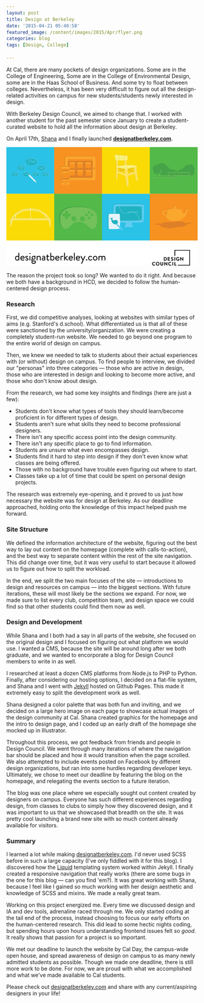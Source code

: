 ```yaml
---
layout: post
title: Design at Berkeley
date: '2015-04-21 05:40:58'
featured_image: /content/images/2015/Apr/flyer.png
categories: blog
tags: [Design, College]

---
```


At Cal, there are many pockets of design organizations. Some are in the College of Engineering, Some are in the College of Environmental Design, some are in the Haas School of Business. And some try to float between colleges. Nevertheless, it has been very difficult to figure out all the design-related activities on campus for new students/students newly interested in design.

With Berkeley Design Council, we aimed to change that. I worked with another student for the past semester since January to create a student-curated website to hold all the information about design at Berkeley.

On April 17th, [Shana](http://shanahu.com/) and I finally launched **[designatberkeley.com](http://designatberkeley.com)**.

![Design at Berkeley](/content/images/2015/Apr/flyer.png)

The reason the project took so long? We wanted to do it right. And because we both have a background in HCD, we decided to follow the human-centered design process.

### Research
First, we did competitive analyses, looking at websites with similar types of aims (e.g. Stanford's d.school). What differentiated us is that all of these were sanctioned by the university/organization. We were creating a completely student-run website. We needed to go beyond one program to the entire world of design on campus.

Then, we knew we needed to talk to students about their actual experiences with (or without) design on campus. To find people to interview, we divided our "personas" into three categories — those who are active in design, those who are interested in design and looking to become more active, and those who don't know about design.

From the research, we had some key insights and findings (here are just a few):

* Students don't know what types of tools they should learn/become proficient in for different types of design.
* Students aren't sure what skills they need to become professional designers.
* There isn't any specific access point into the design community.
* There isn't any specific place to go to find information.
* Students are unsure what even encompasses design.
* Students find it hard to step into design if they don't even know what classes are being offered.
* Those with no background have trouble even figuring out where to start.
* Classes take up a lot of time that could be spent on personal design projects.

The research was extremely eye-opening, and it proved to us just how necessary the website was for design at Berkeley. As our deadline approached, holding onto the knowledge of this impact helped push me forward.

### Site Structure
We defined the information architecture of the website, figuring out the best way to lay out content on the homepage (complete with calls-to-action), and the best way to separate content within the rest of the site navigation. This did change over time, but it was very useful to start because it allowed us to figure out how to split the workload.

In the end, we split the two main focuses of the site — introductions to design and resources on campus — into the biggest sections. With future iterations, these will most likely be the sections we expand. For now, we made sure to list every club, competition team, and design space we could find so that other students could find them now as well.

### Design and Development
While Shana and I both had a say in all parts of the website, she focused on the original design and I focused on figuring out what platform we would use. I wanted a CMS, because the site will be around long after we both graduate, and we wanted to encorporate a blog for Design Council members to write in as well.

I researched at least a dozen CMS platforms from Node.js to PHP to Python. Finally, after considering our hosting options, I decided on a flat-file system, and Shana and I went with [Jekyll](http://jekyllrb.com/) hosted on Github Pages. This made it extremely easy to split the development work as well.

Shana designed a color palette that was both fun and inviting, and we decided on a large hero image on each page to showcase actual images of the design community at Cal. Shana created graphics for the homepage and the intro to design page, and I coded up an early draft of the homepage she mocked up in Illustrator.

Throughout this process, we got feedback from friends and people in Design Council. We went through many iterations of where the navigation bar should be placed and how it would transition when the page scrolled. We also attempted to include events posted on Facebook by different design organizations, but ran into some hurdles regarding developer keys. Ultimately, we chose to meet our deadline by featuring the blog on the homepage, and relegating the events section to a future iteration.

The blog was one place where we especially sought out content created by designers on campus. Everyone has such different experiences regarding design, from classes to clubs to simply how they discovered design, and it was important to us that we showcased that breadth on the site. It was pretty cool launching a brand new site with so much content already available for visitors.

### Summary
I learned a lot while making [designatberkeley.com](http://designatberkeley.com). I'd never used SCSS before in such a large capacity (I've only fiddled with it for this blog). I discovered how the [Liquid](http://liquidmarkup.org/) templating system worked within Jekyll. I finally created a responsive navigation that really works (there are some bugs in the one for this blog — can you find 'em?). It was great working with Shana, because I feel like I gained so much working with her design aesthetic and knowledge of SCSS and mixins. We made a really great team.

Working on this project energized me. Every time we discussed design and IA and dev tools, adrenaline raced through me. We only started coding at the tail end of the process, instead choosing to focus our early efforts on the human-centered research. This did lead to some hectic nights coding, but spending hours upon hours understanding frontend issues felt *so good*. It really shows that passion for a project is so important.

We met our deadline to launch the website by Cal Day, the campus-wide open house, and spread awareness of design on campus to as many newly admitted students as possible. Though we made one deadline, there is still more work to be done. For now, we are proud with what we accomplished and what we've made available to Cal students.

Please check out [designatberkeley.com](http://designatberkeley.com) and share with any current/aspiring designers in your life!